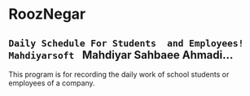 # RoozNegar
`Daily Schedule For Students  and Employees!
Mahdiyarsoft `
Mahdiyar Sahbaee Ahmadi...
---------------------------
This program is for recording the daily work of school students or employees of a company.

